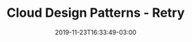---
title: "Cloud Design Patterns - Retry"
date: 2019-11-23T16:33:49-03:00
draft: true
tags: ["Cloud", "Design Patterns"]
---